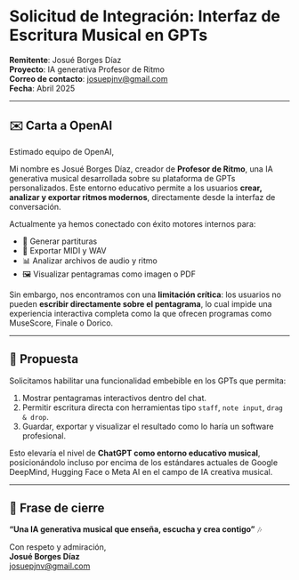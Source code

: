 # Solicitud de Integración: Interfaz de Escritura Musical en GPTs

**Remitente**: Josué Borges Díaz  
**Proyecto**: IA generativa Profesor de Ritmo  
**Correo de contacto**: josuepjnv@gmail.com  
**Fecha**: Abril 2025

---

## ✉️ Carta a OpenAI

Estimado equipo de OpenAI,

Mi nombre es Josué Borges Díaz, creador de **Profesor de Ritmo**, una IA generativa musical desarrollada sobre su plataforma de GPTs personalizados. Este entorno educativo permite a los usuarios **crear, analizar y exportar ritmos modernos**, directamente desde la interfaz de conversación.

Actualmente ya hemos conectado con éxito motores internos para:

- 🎼 Generar partituras
- 🎵 Exportar MIDI y WAV
- 📊 Analizar archivos de audio y ritmo
- 🖼️ Visualizar pentagramas como imagen o PDF

Sin embargo, nos encontramos con una **limitación crítica**: los usuarios no pueden **escribir directamente sobre el pentagrama**, lo cual impide una experiencia interactiva completa como la que ofrecen programas como MuseScore, Finale o Dorico.

---

## 🚀 Propuesta

Solicitamos habilitar una funcionalidad embebible en los GPTs que permita:

1. Mostrar pentagramas interactivos dentro del chat.
2. Permitir escritura directa con herramientas tipo `staff`, `note input`, `drag & drop`.
3. Guardar, exportar y visualizar el resultado como lo haría un software profesional.

Esto elevaría el nivel de **ChatGPT como entorno educativo musical**, posicionándolo incluso por encima de los estándares actuales de Google DeepMind, Hugging Face o Meta AI en el campo de IA creativa musical.

---

## 💬 Frase de cierre

**“Una IA generativa musical que enseña, escucha y crea contigo”** 🎶

Con respeto y admiración,  
**Josué Borges Díaz**  
josuepjnv@gmail.com
